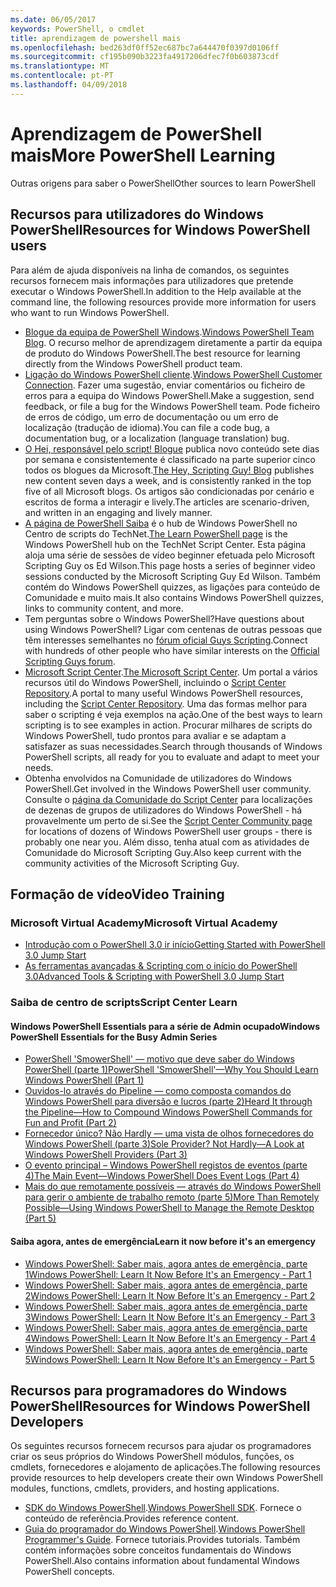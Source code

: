 ```yaml
---
ms.date: 06/05/2017
keywords: PowerShell, o cmdlet
title: aprendizagem de powershell mais
ms.openlocfilehash: bed263df0ff52ec687bc7a644470f0397d0106ff
ms.sourcegitcommit: cf195b090b3223fa4917206dfec7f0b603873cdf
ms.translationtype: MT
ms.contentlocale: pt-PT
ms.lasthandoff: 04/09/2018
---
```

# <a name="more-powershell-learning"></a><span data-ttu-id="51ded-103">Aprendizagem de PowerShell mais</span><span class="sxs-lookup"><span data-stu-id="51ded-103">More PowerShell Learning</span></span>

<span data-ttu-id="51ded-104">Outras origens para saber o PowerShell</span><span class="sxs-lookup"><span data-stu-id="51ded-104">Other sources to learn PowerShell</span></span>

## <a name="resources-for-windows-powershell-users"></a><span data-ttu-id="51ded-105">Recursos para utilizadores do Windows PowerShell</span><span class="sxs-lookup"><span data-stu-id="51ded-105">Resources for Windows PowerShell users</span></span>

<span data-ttu-id="51ded-106">Para além de ajuda disponíveis na linha de comandos, os seguintes recursos fornecem mais informações para utilizadores que pretende executar o Windows PowerShell.</span><span class="sxs-lookup"><span data-stu-id="51ded-106">In addition to the Help available at the command line, the following resources provide more information for users who want to run Windows PowerShell.</span></span>

- <span data-ttu-id="51ded-107">[Blogue da equipa de PowerShell Windows](http://blogs.msdn.com/b/powershell/).</span><span class="sxs-lookup"><span data-stu-id="51ded-107">[Windows PowerShell Team Blog](http://blogs.msdn.com/b/powershell/).</span></span> <span data-ttu-id="51ded-108">O recurso melhor de aprendizagem diretamente a partir da equipa de produto do Windows PowerShell.</span><span class="sxs-lookup"><span data-stu-id="51ded-108">The best resource for learning directly from the Windows PowerShell product team.</span></span>
- <span data-ttu-id="51ded-109">[Ligação do Windows PowerShell cliente](http://Connect.Microsoft.com/PowerShell).</span><span class="sxs-lookup"><span data-stu-id="51ded-109">[Windows PowerShell Customer Connection](http://Connect.Microsoft.com/PowerShell).</span></span> <span data-ttu-id="51ded-110">Fazer uma sugestão, enviar comentários ou ficheiro de erros para a equipa do Windows PowerShell.</span><span class="sxs-lookup"><span data-stu-id="51ded-110">Make a suggestion, send feedback, or file a bug for the Windows PowerShell team.</span></span> <span data-ttu-id="51ded-111">Pode ficheiro de erros de código, um erro de documentação ou um erro de localização (tradução de idioma).</span><span class="sxs-lookup"><span data-stu-id="51ded-111">You can file a code bug, a documentation bug, or a localization (language translation) bug.</span></span>
- <span data-ttu-id="51ded-112">[O Hei, responsável pelo script! Blogue](https://blogs.technet.microsoft.com/heyscriptingguy/) publica novo conteúdo sete dias por semana e consistentemente é classificado na parte superior cinco todos os blogues da Microsoft.</span><span class="sxs-lookup"><span data-stu-id="51ded-112">[The Hey, Scripting Guy! Blog](https://blogs.technet.microsoft.com/heyscriptingguy/) publishes new content seven days a week, and is consistently ranked in the top five of all Microsoft blogs.</span></span> <span data-ttu-id="51ded-113">Os artigos são condicionadas por cenário e escritos de forma a interagir e lively.</span><span class="sxs-lookup"><span data-stu-id="51ded-113">The articles are scenario-driven, and written in an engaging and lively manner.</span></span>
- <span data-ttu-id="51ded-114">[A página de PowerShell Saiba](https://blogs.technet.microsoft.com/heyscriptingguy/2015/01/04/weekend-scripter-the-best-ways-to-learn-powershell/) é o hub de Windows PowerShell no Centro de scripts do TechNet.</span><span class="sxs-lookup"><span data-stu-id="51ded-114">[The Learn PowerShell page](https://blogs.technet.microsoft.com/heyscriptingguy/2015/01/04/weekend-scripter-the-best-ways-to-learn-powershell/) is the Windows PowerShell hub on the TechNet Script Center.</span></span> <span data-ttu-id="51ded-115">Esta página aloja uma série de sessões de vídeo beginner efetuada pelo Microsoft Scripting Guy os Ed Wilson.</span><span class="sxs-lookup"><span data-stu-id="51ded-115">This page hosts a series of beginner video sessions conducted by the Microsoft Scripting Guy Ed Wilson.</span></span> <span data-ttu-id="51ded-116">Também contém do Windows PowerShell quizzes, as ligações para conteúdo de Comunidade e muito mais.</span><span class="sxs-lookup"><span data-stu-id="51ded-116">It also contains Windows PowerShell quizzes, links to community content, and more.</span></span>
- <span data-ttu-id="51ded-117">Tem perguntas sobre o Windows PowerShell?</span><span class="sxs-lookup"><span data-stu-id="51ded-117">Have questions about using Windows PowerShell?</span></span> <span data-ttu-id="51ded-118">Ligar com centenas de outras pessoas que têm interesses semelhantes no [fórum oficial Guys Scripting](http://social.technet.microsoft.com/forums/itcg/threads/).</span><span class="sxs-lookup"><span data-stu-id="51ded-118">Connect with hundreds of other people who have similar interests on the [Official Scripting Guys forum](http://social.technet.microsoft.com/forums/itcg/threads/).</span></span>
- <span data-ttu-id="51ded-119">[Microsoft Script Center](https://technet.microsoft.com/scriptcenter).</span><span class="sxs-lookup"><span data-stu-id="51ded-119">[The Microsoft Script Center](https://technet.microsoft.com/scriptcenter).</span></span> <span data-ttu-id="51ded-120">Um portal a vários recursos útil do Windows PowerShell, incluindo o [Script Center Repository](http://gallery.technet.microsoft.com/scriptcenter/).</span><span class="sxs-lookup"><span data-stu-id="51ded-120">A portal to many useful Windows PowerShell resources, including the [Script Center Repository](http://gallery.technet.microsoft.com/scriptcenter/).</span></span> <span data-ttu-id="51ded-121">Uma das formas melhor para saber o scripting é veja exemplos na ação.</span><span class="sxs-lookup"><span data-stu-id="51ded-121">One of the best ways to learn scripting is to see examples in action.</span></span> <span data-ttu-id="51ded-122">Procurar milhares de scripts do Windows PowerShell, tudo prontos para avaliar e se adaptam a satisfazer as suas necessidades.</span><span class="sxs-lookup"><span data-stu-id="51ded-122">Search through thousands of Windows PowerShell scripts, all ready for you to evaluate and adapt to meet your needs.</span></span>
- <span data-ttu-id="51ded-123">Obtenha envolvidos na Comunidade de utilizadores do Windows PowerShell.</span><span class="sxs-lookup"><span data-stu-id="51ded-123">Get involved in the Windows PowerShell user community.</span></span> <span data-ttu-id="51ded-124">Consulte o [página da Comunidade do Script Center](https://technet.microsoft.com/scriptcenter/hh182567.aspx) para localizações de dezenas de grupos de utilizadores do Windows PowerShell - há provavelmente um perto de si.</span><span class="sxs-lookup"><span data-stu-id="51ded-124">See the [Script Center Community page](https://technet.microsoft.com/scriptcenter/hh182567.aspx) for locations of dozens of Windows PowerShell user groups - there is probably one near you.</span></span> <span data-ttu-id="51ded-125">Além disso, tenha atual com as atividades de Comunidade do Microsoft Scripting Guy.</span><span class="sxs-lookup"><span data-stu-id="51ded-125">Also keep current with the community activities of the Microsoft Scripting Guy.</span></span>

## <a name="video-training"></a><span data-ttu-id="51ded-126">Formação de vídeo</span><span class="sxs-lookup"><span data-stu-id="51ded-126">Video Training</span></span>

### <a name="microsoft-virtual-academy"></a><span data-ttu-id="51ded-127">Microsoft Virtual Academy</span><span class="sxs-lookup"><span data-stu-id="51ded-127">Microsoft Virtual Academy</span></span>
- [<span data-ttu-id="51ded-128">Introdução com o PowerShell 3.0 ir início</span><span class="sxs-lookup"><span data-stu-id="51ded-128">Getting Started with PowerShell 3.0 Jump Start</span></span>](https://mva.microsoft.com/en-US/training-courses/getting-started-with-powershell-30-jump-start-8276)
- [<span data-ttu-id="51ded-129">As ferramentas avançadas & Scripting com o início do PowerShell 3.0</span><span class="sxs-lookup"><span data-stu-id="51ded-129">Advanced Tools & Scripting with PowerShell 3.0 Jump Start</span></span>](https://mva.microsoft.com/en-US/training-courses/advanced-tools-scripting-with-powershell-30-jump-start-8231)

### <a name="script-center-learn"></a><span data-ttu-id="51ded-130">Saiba de centro de scripts</span><span class="sxs-lookup"><span data-stu-id="51ded-130">Script Center Learn</span></span>
#### <a name="windows-powershell-essentials-for-the-busy-admin-series"></a><span data-ttu-id="51ded-131">Windows PowerShell Essentials para a série de Admin ocupado</span><span class="sxs-lookup"><span data-stu-id="51ded-131">Windows PowerShell Essentials for the Busy Admin Series</span></span>
- [<span data-ttu-id="51ded-132">PowerShell 'SmowerShell' — motivo que deve saber do Windows PowerShell &#40;parte 1&#41;</span><span class="sxs-lookup"><span data-stu-id="51ded-132">PowerShell 'SmowerShell'—Why You Should Learn Windows PowerShell &#40;Part 1&#41;</span></span>](http://dlbmodigital.microsoft.com/webcasts/wmv/23976_Dnl_L.wmv)
- [<span data-ttu-id="51ded-133">Ouvidos-lo através do Pipeline — como composta comandos do Windows PowerShell para diversão e lucros &#40;parte 2&#41;</span><span class="sxs-lookup"><span data-stu-id="51ded-133">Heard It through the Pipeline—How to Compound Windows PowerShell Commands for Fun and Profit &#40;Part 2&#41;</span></span>](http://dlbmodigital.microsoft.com/webcasts/wmv/23977_Dnl_L.wmv)
- [<span data-ttu-id="51ded-134">Fornecedor único? Não Hardly — uma vista de olhos fornecedores do Windows PowerShell &#40;parte 3&#41;</span><span class="sxs-lookup"><span data-stu-id="51ded-134">Sole Provider? Not Hardly—A Look at Windows PowerShell Providers &#40;Part 3&#41;</span></span>](http://dlbmodigital.microsoft.com/webcasts/wmv/23978_Dnl_L.wmv)
- [<span data-ttu-id="51ded-135">O evento principal – Windows PowerShell registos de eventos &#40;parte 4&#41;</span><span class="sxs-lookup"><span data-stu-id="51ded-135">The Main Event—Windows PowerShell Does Event Logs &#40;Part 4&#41;</span></span>](http://dlbmodigital.microsoft.com/webcasts/wmv/23979_Dnl_L.wmv)
- [<span data-ttu-id="51ded-136">Mais do que remotamente possíveis — através do Windows PowerShell para gerir o ambiente de trabalho remoto &#40;parte 5&#41;</span><span class="sxs-lookup"><span data-stu-id="51ded-136">More Than Remotely Possible—Using Windows PowerShell to Manage the Remote Desktop &#40;Part 5&#41;</span></span>](http://dlbmodigital.microsoft.com/webcasts/wmv/23980_Dnl_L.wmv)

#### <a name="learn-it-now-before-its-an-emergency"></a><span data-ttu-id="51ded-137">Saiba agora, antes de emergência</span><span class="sxs-lookup"><span data-stu-id="51ded-137">Learn it now before it's an emergency</span></span>
- [<span data-ttu-id="51ded-138">Windows PowerShell: Saber mais, agora antes de emergência, parte 1</span><span class="sxs-lookup"><span data-stu-id="51ded-138">Windows PowerShell: Learn It Now Before It's an Emergency - Part 1</span></span>](http://dlbmodigital.microsoft.com/webcasts/wmv/1032481530_Dnl_L.wmv)
- [<span data-ttu-id="51ded-139">Windows PowerShell: Saber mais, agora antes de emergência, parte 2</span><span class="sxs-lookup"><span data-stu-id="51ded-139">Windows PowerShell: Learn It Now Before It's an Emergency - Part 2</span></span>](http://dlbmodigital.microsoft.com/webcasts/wmv/1032481542_Dnl_L.wmv)
- [<span data-ttu-id="51ded-140">Windows PowerShell: Saber mais, agora antes de emergência, parte 3</span><span class="sxs-lookup"><span data-stu-id="51ded-140">Windows PowerShell: Learn It Now Before It's an Emergency - Part 3</span></span>](http://dlbmodigital.microsoft.com/webcasts/wmv/1032481548_Dnl_L.wmv)
- [<span data-ttu-id="51ded-141">Windows PowerShell: Saber mais, agora antes de emergência, parte 4</span><span class="sxs-lookup"><span data-stu-id="51ded-141">Windows PowerShell: Learn It Now Before It's an Emergency - Part 4</span></span>](http://dlbmodigital.microsoft.com/webcasts/wmv/1032481552_Dnl_L.wmv)
- [<span data-ttu-id="51ded-142">Windows PowerShell: Saber mais, agora antes de emergência, parte 5</span><span class="sxs-lookup"><span data-stu-id="51ded-142">Windows PowerShell: Learn It Now Before It's an Emergency - Part 5</span></span>](http://dlbmodigital.microsoft.com/webcasts/wmv/1032481554_Dnl_L.wmv)

## <a name="resources-for-windows-powershell-developers"></a><span data-ttu-id="51ded-143">Recursos para programadores do Windows PowerShell</span><span class="sxs-lookup"><span data-stu-id="51ded-143">Resources for Windows PowerShell Developers</span></span>

<span data-ttu-id="51ded-144">Os seguintes recursos fornecem recursos para ajudar os programadores criar os seus próprios do Windows PowerShell módulos, funções, os cmdlets, fornecedores e alojamento de aplicações.</span><span class="sxs-lookup"><span data-stu-id="51ded-144">The following resources provide resources to help developers create their own Windows PowerShell modules, functions, cmdlets, providers, and hosting applications.</span></span>

- <span data-ttu-id="51ded-145">[SDK do Windows PowerShell](http://go.microsoft.com/fwlink/p/?LinkID=89595).</span><span class="sxs-lookup"><span data-stu-id="51ded-145">[Windows PowerShell SDK](http://go.microsoft.com/fwlink/p/?LinkID=89595).</span></span> <span data-ttu-id="51ded-146">Fornece o conteúdo de referência.</span><span class="sxs-lookup"><span data-stu-id="51ded-146">Provides reference content.</span></span>
- <span data-ttu-id="51ded-147">[Guia do programador do Windows PowerShell](http://go.microsoft.com/fwlink/p/?LinkID=89596).</span><span class="sxs-lookup"><span data-stu-id="51ded-147">[Windows PowerShell Programmer's Guide](http://go.microsoft.com/fwlink/p/?LinkID=89596).</span></span> <span data-ttu-id="51ded-148">Fornece tutoriais.</span><span class="sxs-lookup"><span data-stu-id="51ded-148">Provides tutorials.</span></span> <span data-ttu-id="51ded-149">Também contém informações sobre conceitos fundamentais do Windows PowerShell.</span><span class="sxs-lookup"><span data-stu-id="51ded-149">Also contains information about fundamental Windows PowerShell concepts.</span></span>
